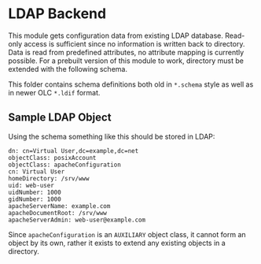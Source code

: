 LDAP Backend
============
This module gets configuration data from existing LDAP database. Read-only access is sufficient since no information is written back to directory.
Data is read from predefined attributes, no attribute mapping is currently possible. For a prebuilt version of this module to work, directory must be extended with the following schema.

This folder contains schema definitions both old in `*.schema` style as well as in newer OLC `*.ldif` format.

Sample LDAP Object
------------------

Using the schema something like this should be stored in LDAP:

```
dn: cn=Virtual User,dc=example,dc=net
objectClass: posixAccount
objectClass: apacheConfiguration
cn: Virtual User
homeDirectory: /srv/www
uid: web-user
uidNumber: 1000
gidNumber: 1000
apacheServerName: example.com
apacheDocumentRoot: /srv/www
apacheServerAdmin: web-user@example.com
```
Since `apacheConfiguration` is an `AUXILIARY` object class, it cannot form an object by its own, rather it exists to extend any existing objects in a directory. 
